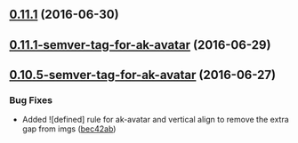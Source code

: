 <a name="0.11.1"></a>
## [0.11.1](https://aui-team-bot/https://bitbucket.org/atlassian/atlaskit-spike/compare/0.11.1-semver-tag-for-ak-avatar...v0.11.1) (2016-06-30)



<a name="0.11.1-semver-tag-for-ak-avatar"></a>
## [0.11.1-semver-tag-for-ak-avatar](https://aui-team-bot/https://bitbucket.org/atlassian/atlaskit-spike/compare/0.10.5-semver-tag-for-ak-avatar...0.11.1-semver-tag-for-ak-avatar) (2016-06-29)



<a name="0.10.5-semver-tag-for-ak-avatar"></a>
## [0.10.5-semver-tag-for-ak-avatar](https://aui-team-bot/https://bitbucket.org/atlassian/atlaskit-spike/compare/bec42ab...0.10.5-semver-tag-for-ak-avatar) (2016-06-27)


### Bug Fixes

* Added ![defined] rule for ak-avatar and vertical align to remove the extra gap from imgs ([bec42ab](https://aui-team-bot/https://bitbucket.org/atlassian/atlaskit-spike/commits/bec42ab))



